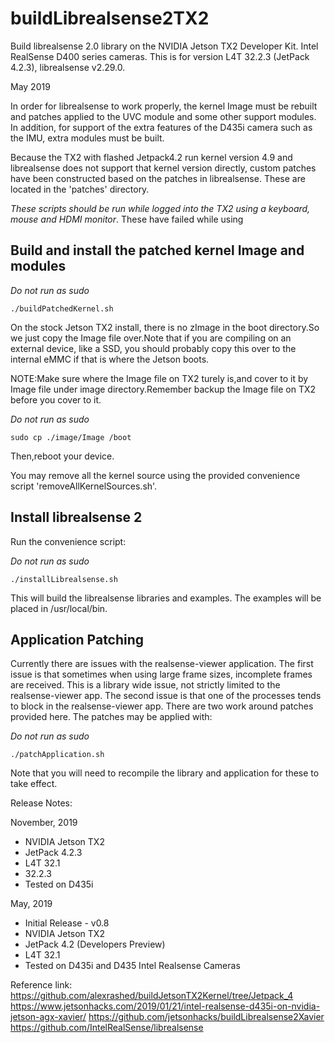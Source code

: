 # buildLibrealsense2TX2
Build librealsense 2.0 library on the NVIDIA Jetson TX2 Developer Kit. Intel RealSense D400 series cameras.
This is for version L4T 32.2.3 (JetPack 4.2.3), librealsense v2.29.0.

May 2019

In order for librealsense to work properly, the kernel Image must be rebuilt and patches applied to the UVC module and some other support modules. In addition, for support of the extra features of the D435i camera such as the IMU, extra modules must be built.

Because the TX2 with flashed Jetpack4.2 run kernel version 4.9 and librealsense does not support that kernel version directly, custom patches have been constructed based on the patches in librealsense. These are located in the 'patches' directory.

*These scripts should be run while logged into the TX2 using a keyboard, mouse and HDMI monitor*. These have failed while using 

## Build and install the patched kernel Image and modules

*Do not run as sudo*
```
./buildPatchedKernel.sh
```

On the stock Jetson TX2 install, there is no zImage in the boot directory.So we just copy the Image file over.Note that if you are compiling on an external device, like a SSD, you should probably copy this over to the internal eMMC if that is where the Jetson boots.

NOTE:Make sure where the Image file on TX2 turely is,and cover to it by Image file under image directory.Remember backup the Image file on TX2 before you cover to it.

*Do not run as sudo*
```
sudo cp ./image/Image /boot
```

Then,reboot your device.

You may remove all the kernel source using the provided convenience script 'removeAllKernelSources.sh'.

## Install librealsense 2

Run the convenience script:

*Do not run as sudo*
```
./installLibrealsense.sh
```

This will build the librealsense libraries and examples. The examples will be placed in /usr/local/bin.

## Application Patching

Currently there are issues with the realsense-viewer application. The first issue is that sometimes when using large frame sizes, incomplete frames are received. This is a library wide issue, not strictly limited to the realsense-viewer app. The second issue is that one of the processes tends to block in the realsense-viewer app. There are two work around patches provided here. The patches may be applied with:

*Do not run as sudo*
```
./patchApplication.sh
```

Note that you will need to recompile the library and application for these to take effect.

Release Notes:

November, 2019
* NVIDIA Jetson TX2
* JetPack 4.2.3
* L4T 32.1
* 32.2.3
* Tested on D435i

May, 2019

* Initial Release - v0.8
* NVIDIA Jetson TX2
* JetPack 4.2 (Developers Preview)
* L4T 32.1
* Tested on D435i and D435 Intel Realsense Cameras

Reference link:
  https://github.com/alexrashed/buildJetsonTX2Kernel/tree/Jetpack_4
  https://www.jetsonhacks.com/2019/01/21/intel-realsense-d435i-on-nvidia-jetson-agx-xavier/
  https://github.com/jetsonhacks/buildLibrealsense2Xavier
  https://github.com/IntelRealSense/librealsense
